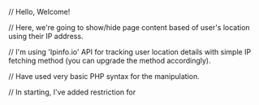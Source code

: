 // Hello, Welcome!

// Here, we're going to show/hide page content based of user's location using their IP address. 

// I'm using 'Ipinfo.io' API for tracking user location details with simple IP fetching method (you can upgrade the method accordingly).

// Have used very basic PHP syntax for the manipulation.

// In starting, I've added restriction for